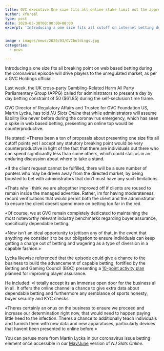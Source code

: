```yaml
---
title: GVC executive One size fits all online stake limit not the appropriate response during coronavirus measures
author: xforeal 
type: post
date: 2020-03-30T00:00:00+00:00
excerpt: 'Introducing a one size fits all cutoff on internet betting during the coronavirus episode will drive players to the unregulated market, as indicated by a GVC Holdings executive '


image : images/news/2020/03/GVCholdings.jpg
categories:
  - news

---
```

Introducing a one size fits all breaking point on web based betting during the coronavirus episode will drive players to the unregulated market, as per a GVC Holdings official. 

Last week, the UK cross-party Gambling-Related Harm All Party Parliamentary Group (APPG) called for administrators to present a day by day betting constraint of 50 ($61.85) during the self-seclusion time frame. 

GVC Director of Regulatory Affairs and Trustee for GVC Foundation US, Martin Lycka, has told _NJ Slots Online_ that while administrators will assume liability like never before during the coronavirus emergency, which has seen a spike in web based betting, presenting an online top would be counterproductive. 

He stated: &#171;Theres been a ton of proposals about presenting one size fits all cutoff points yet I accept any statutory breaking point would be very counterproductive in light of the fact that there are individuals out there who can spend significantly less than some others, which could stall us in an enduring discussion about where to take a stand. 

&#171;If the client request cannot be fulfilled, there will be a sure number of punters who may be driven away from the directed market, by being boosted to bet with administrators that don&#8217;t must have any such limitations. 

&#171;Thats why I think we are altogether improved off if clients are roused to remain inside the managed advertise. Rather, Im for having moderateness record verifications that would permit both the client and the administrator to ensure the client doesnt spend more on betting too far in the red. 

&#171;Of course, we at GVC remain completely dedicated to maintaining the most noteworthy relevant industry benchmarks regarding buyer assurance, specifically dependable betting. 

&#171;Now isn&#8217;t an ideal opportunity to jettison any of that, in the event that anything we consider it to be our obligation to ensure individuals can keep getting a charge out of betting and wagering as a type of diversion in a capable fashion.&#187; 

Lycka likewise referenced that the episode could give a chance to the business to build the advancement of capable betting, fortified by the Betting and Gaming Council (BGC) presenting a [10-point activity plan][1] planned for improving player assurance. 

He included: &#171;I totally accept its an immense open door for the business all in all. It offers the online channel a chance to give extra data about dependable betting and furthermore any semblance of sports honesty, buyer security and KYC checks. 

&#171;Theres certainly an onus on the business to ensure we proceed and increase our determination right now, that would need to happen paying little heed to the infection. Theres a chance to additionally teach individuals and furnish them with new data and new apparatuses, particularly devices that havent been presented to online before.&#187; 

You can peruse more from Martin Lycka in our coronavirus issue betting element once accessible in our [May/June][1] version of _NJ Slots Online._

 [1]: #